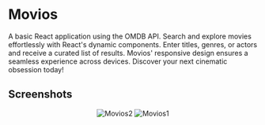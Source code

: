 # Movios

A basic React application using the OMDB API. Search and explore movies effortlessly with React's dynamic components. Enter titles, genres, or actors and receive a curated list of results. Movios' responsive design ensures a seamless experience across devices. Discover your next cinematic obsession today!

## Screenshots
<p align="center">
<img src="https://i.ibb.co/RNnHGFF/Movios2.png" alt="Movios2" border="0" />
<img src="https://i.ibb.co/yPMC0LK/Movios1.png" alt="Movios1" border="0">
</p>
